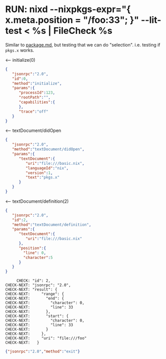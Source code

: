 # RUN: nixd --nixpkgs-expr="{ x.meta.position = \"/foo:33\"; }" --lit-test < %s | FileCheck %s

Similar to [package.md](./package.md), but testing that we can do "selection".
i.e. testing if `pkgs.x` works.

<-- initialize(0)

```json
{
   "jsonrpc":"2.0",
   "id":0,
   "method":"initialize",
   "params":{
      "processId":123,
      "rootPath":"",
      "capabilities":{
      },
      "trace":"off"
   }
}
```


<-- textDocument/didOpen

```json
{
   "jsonrpc":"2.0",
   "method":"textDocument/didOpen",
   "params":{
      "textDocument":{
         "uri":"file:///basic.nix",
         "languageId":"nix",
         "version":1,
         "text":"pkgs.x"
      }
   }
}
```

<-- textDocument/definition(2)


```json
{
   "jsonrpc":"2.0",
   "id":2,
   "method":"textDocument/definition",
   "params":{
      "textDocument":{
         "uri":"file:///basic.nix"
      },
      "position":{
        "line": 0,
        "character":5
      }
   }
}
```

```
     CHECK: "id": 2,
CHECK-NEXT: "jsonrpc": "2.0",
CHECK-NEXT: "result": {
CHECK-NEXT:     "range": {
CHECK-NEXT:       "end": {
CHECK-NEXT:         "character": 0,
CHECK-NEXT:         "line": 33
CHECK-NEXT:       },
CHECK-NEXT:       "start": {
CHECK-NEXT:         "character": 0,
CHECK-NEXT:         "line": 33
CHECK-NEXT:       }
CHECK-NEXT:     },
CHECK-NEXT:     "uri": "file:///foo"
CHECK-NEXT:   }
```


```json
{"jsonrpc":"2.0","method":"exit"}
```
